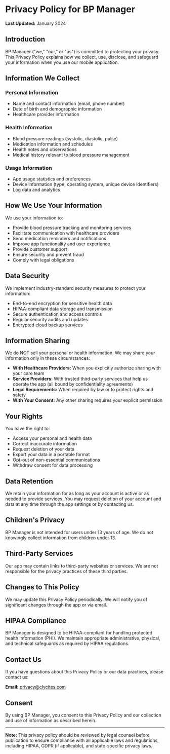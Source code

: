 # Privacy Policy for BP Manager

**Last Updated:** January 2024

## Introduction

BP Manager ("we," "our," or "us") is committed to protecting your privacy. This Privacy Policy explains how we collect, use, disclose, and safeguard your information when you use our mobile application.

## Information We Collect

### Personal Information
- Name and contact information (email, phone number)
- Date of birth and demographic information
- Healthcare provider information

### Health Information
- Blood pressure readings (systolic, diastolic, pulse)
- Medication information and schedules
- Health notes and observations
- Medical history relevant to blood pressure management

### Usage Information
- App usage statistics and preferences
- Device information (type, operating system, unique device identifiers)
- Log data and analytics

## How We Use Your Information

We use your information to:
- Provide blood pressure tracking and monitoring services
- Facilitate communication with healthcare providers
- Send medication reminders and notifications
- Improve app functionality and user experience
- Provide customer support
- Ensure security and prevent fraud
- Comply with legal obligations

## Data Security

We implement industry-standard security measures to protect your information:
- End-to-end encryption for sensitive health data
- HIPAA-compliant data storage and transmission
- Secure authentication and access controls
- Regular security audits and updates
- Encrypted cloud backup services

## Information Sharing

We do NOT sell your personal or health information. We may share your information only in these circumstances:

- **With Healthcare Providers:** When you explicitly authorize sharing with your care team
- **Service Providers:** With trusted third-party services that help us operate the app (all bound by confidentiality agreements)
- **Legal Requirements:** When required by law or to protect rights and safety
- **With Your Consent:** Any other sharing requires your explicit permission

## Your Rights

You have the right to:
- Access your personal and health data
- Correct inaccurate information
- Request deletion of your data
- Export your data in a portable format
- Opt-out of non-essential communications
- Withdraw consent for data processing

## Data Retention

We retain your information for as long as your account is active or as needed to provide services. You may request deletion of your account and data at any time through the app settings or by contacting us.

## Children's Privacy

BP Manager is not intended for users under 13 years of age. We do not knowingly collect information from children under 13.

## Third-Party Services

Our app may contain links to third-party websites or services. We are not responsible for the privacy practices of these third parties.

## Changes to This Policy

We may update this Privacy Policy periodically. We will notify you of significant changes through the app or via email.

## HIPAA Compliance

BP Manager is designed to be HIPAA-compliant for handling protected health information (PHI). We maintain appropriate administrative, physical, and technical safeguards as required by HIPAA regulations.

## Contact Us

If you have questions about this Privacy Policy or our data practices, please contact us:

**Email:** privacy@clycites.com

## Consent

By using BP Manager, you consent to this Privacy Policy and our collection and use of information as described herein.

---

**Note:** This privacy policy should be reviewed by legal counsel before publication to ensure compliance with all applicable laws and regulations, including HIPAA, GDPR (if applicable), and state-specific privacy laws.
